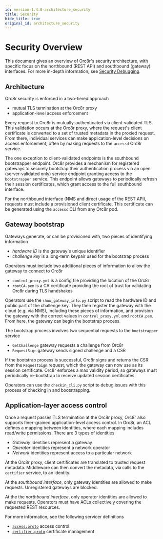 ```yaml
---
id: version-1.4.0-architecture_security
title: Security
hide_title: true
original_id: architecture_security
---
```


# Security Overview

This document gives an overview of Orc8r's security architecture, with specific focus on the northbound (REST API) and southbound (gateway)
interfaces. For more in-depth information, see [Security Debugging](./dev_security.md).

## Architecture

Orc8r security is enforced in a two-tiered approach

- mutual TLS termination at the Orc8r proxy
- application-level access enforcement

Every request to Orc8r is mutually-authenticated via client-validated TLS. This validation occurs at the Orc8r proxy, where the request's
client certificate is converted to a set of trusted metadata in the proxied request. From there, individual services can make
application-level decisions on access enforcement, often by making requests to the `accessd` Orc8r service.

The one exception to client-validated endpoints is the southbound bootstrapper endpoint. Orc8r provides a mechanism for registered gateways
to securely bootstrap their authentication process via an open (server-validated only) service endpoint granting access to the
`bootstrapper` service. This endpoint allows gateways to periodically refresh their session certificates, which grant access to the full
southbound interface.

For the northbound interface (NMS and direct usage of the REST API), requests must include a provisioned client certificate. This
certificate can be generated using the `accessc` CLI from any Orc8r pod.

## Gateway bootstrap

Gateways generate, or can be provisioned with, two pieces of identifying information

- *hardware ID* is the gateway's unique identifier
- *challenge key* is a long-term keypair used for the bootstrap process

Operators must include two additional pieces of information to allow the gateway to connect to Orc8r

- `control_proxy.yml` is a config file providing the location of the Orc8r
- `rootCA.pem` is a CA certificate providing the root of trust for validating Orc8r during TLS handshakes

Operators use the `show_gateway_info.py` script to read the hardware ID and public part of the challenge key. They then register the gateway
with the cloud (e.g. via NMS), including these pieces of information, and provision the gateway with the correct values in
`control_proxy.yml` and `rootCA.pem`. From here, the gateway can begin the bootstrap process.

The bootstrap process involves two sequential requests to the `bootstrapper` service

- `GetChallenge` gateway requests a challenge from Orc8r
- `RequestSign` gateway sends signed challenge and a CSR

If the bootstrap process is successful, Orc8r signs and returns the CSR from the `RequestSign` request, which the gateway can now use as
its session certificate. Orc8r enforces a max validity period, so gateways must periodically re-bootstrap to receive updated session
certificates.

Operators can use the `checkin_cli.py` script to debug issues with this process of checking in and bootstrapping.

## Application-layer access control

Once a request passes TLS termination at the Orc8r proxy, Orc8r also supports finer-grained application-level access control. In Orc8r,
an ACL defines a mapping between identities, where each mapping includes read/write permissions. There are 3 types of identities

- *Gateway* identities represent a gateway
- *Operator* identities represent a network operator
- *Network* identities represent access to a particular network

At the Orc8r proxy, client certificates are translated to trusted request metadata. Middleware can then convert the metadata, via calls to
the `certifier` service, to an identity.

At the *southbound interface*, only gateway identities are allowed to make requests. Unregistered gateways are blocked.

At the the *northbound interface*, only operator identities are allowed to make requests. Operators must have ACLs collectively covering
the requested REST resources.

For more information, see the following servicer definitions
- [`access.proto`](https://github.com/magma/magma/blob/master/orc8r/cloud/go/services/accessd/protos/access.proto) access control
- [`certifier.proto`](https://github.com/magma/magma/blob/master/orc8r/cloud/go/services/certifier/protos/certifier.proto) certificate management
